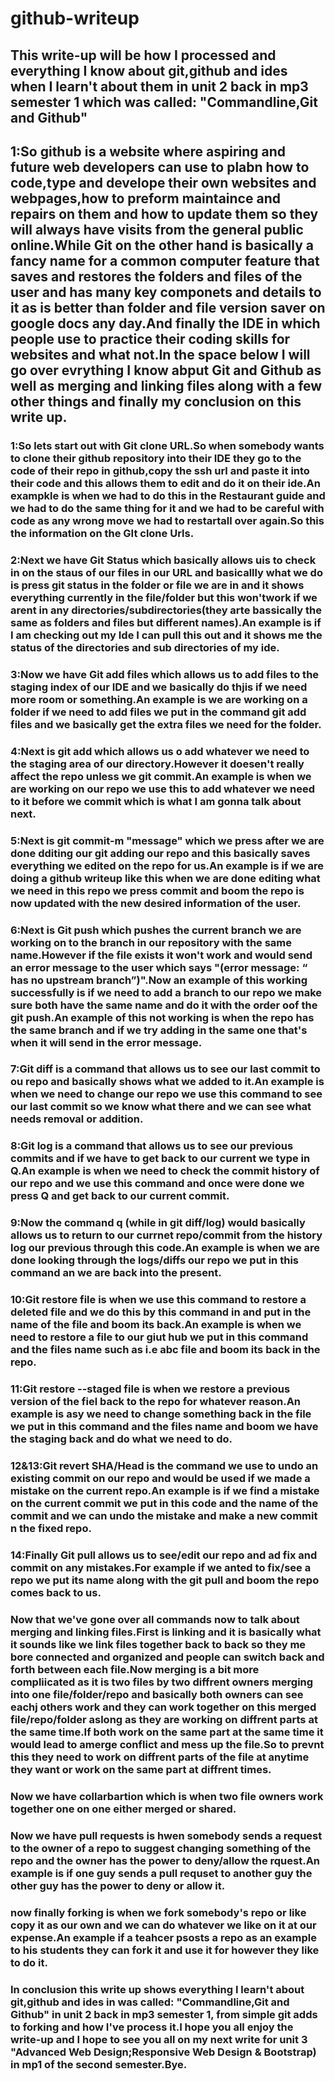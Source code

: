 # github-writeup
## This write-up will be how I processed and everything I know about git,github and ides when I learn't about them in unit 2 back in mp3 semester 1 which was called: "Commandline,Git and Github"
## 1:So github is a website where aspiring and future web developers can use to plabn how to code,type and develope their own websites and webpages,how to preform maintaince and repairs on them and how to update them so they will always have visits from the general public online.While Git on the other hand is basically a fancy name for a common computer feature that saves and restores the folders and files of the user and has many key componets and details to it as is better than folder and file version saver on google docs any day.And finally the IDE in which people use to practice their coding skills for websites and what not.In the space below I will go over evrything I know abput Git and Github as well as merging and linking files along with a few other things and finally my conclusion on this write up.
### 1:So lets start out with Git clone URL.So when somebody wants to clone their github repository into their IDE they go to the code of their repo in github,copy the ssh url and paste it into their code and this allows them to edit and do it on their ide.An exampkle is when we had to do this in the Restaurant guide and we had to do the same thing for it and we had to be careful with code as any wrong move we had to restartall over again.So this the information on the GIt clone Urls.
### 2:Next we have Git Status which basically allows uis to check in on the staus of our files in our URL and basicallly what we do is press git status in the folder or file we are in and it shows everything currently in the file/folder but this won'twork if we arent in any directories/subdirectories(they arte bassically the same as folders and files but different names).An example is if I am checking out my Ide I can pull this out and it shows me the status of the directories and sub directories of my ide.
### 3:Now we have Git add files which allows us to add files to the staging index of our IDE and we basically do thjis if we need more room or something.An example is we are working on a folder if we need to add files we put in the command git add files and we basically get the extra files we need for the folder.
### 4:Next is git add which allows us o add whatever we need to the staging area of our directory.However it doesen't really affect the repo unless we git commit.An example is when we are working on our repo we use this to add whatever we need to it before we commit which is what I am gonna talk about next.
### 5:Next is git commit-m "message" which we press after we are done dditing our git adding our repo and this basically saves everything we edited on the repo for us.An example is if we are doing a github writeup like this when we are done editing what we need in this repo we press commit and boom the repo is now updated with the new desired information of the user.
### 6:Next is Git push which pushes the current branch we are working on to the branch in our repository with the same name.However if the file exists it won't work and would send an error message to the user which says "(error message: “<branchname> has no upstream branch”)".Now an example of this working successfully is if we need to add a branch to our repo we make sure both have the same name and do it with the order oof the git push.An example of this not working is when the repo has the same branch and if we try adding in the same one that's when it will send in the error message.
### 7:Git diff is a command that allows us to see our last commit to ou repo and basically shows what we added to it.An example is when we need to change our repo we use this command to see our last commit so we know what there and we can see what needs removal or addition.
### 8:Git log is a command that allows us to see our previous commits and if we have to get back to our current we type in Q.An example is when we need to check the commit history of our repo and we use this command and once were done we press Q and get back to our current commit.
### 9:Now the command q (while in git diff/log) would basically allows us to return to our currnet repo/commit from the history log our previous through this code.An example is when we are done looking through the logs/diffs our repo we put in this command an we are back into the present.
### 10:Git restore file is when we use this command to restore a deleted file and we do this by this command in and put in the name of the file and boom its back.An example is when we need to restore a file to our giut hub we put in this command and the files name such as i.e abc file and boom its back in the repo.
### 11:Git restore --staged file is when we restore a previous version of the fiel back to the repo for whatever reason.An example is asy we need to change something back in the file we put in this command and the files name and boom we have the staging back and do what we need to do.
### 12&13:Git revert SHA/Head is the command we use to undo an existing commit on our repo and would be used if we made a mistake on the current repo.An example is if we find a mistake on the current commit we put in this code and the name of the commit and we can undo the mistake and make a new commit n the fixed repo.
### 14:Finally Git pull allows us to see/edit our repo and ad fix and commit on any mistakes.For example if we anted to fix/see a repo we put its name along with the git pull and boom the repo comes back to us.
### Now that we've gone over all commands now to talk about merging and linking files.First is linking and it is basically what it sounds like we link files together back to back so they me bore connected and organized and people can switch back and forth between each file.Now merging is a bit more compliicated as it is two files by two diffrent owners merging into one file/folder/repo and basically both owners can see eachj others work and they can work together on this merged file/repo/folder aslong as they are working on diffrent parts at the same time.If both work on the same part at the same time it would lead to amerge conflict and mess up the file.So to prevnt this they need to work on diffrent parts of the file at anytime they want or work on the same part at diffrent times.
### Now we have collarbartion which is when two file owners work together one on one either merged or shared.
### Now we have pull requests is hwen somebody sends a request to the owner of a repo to suggest changing something of the repo and the owner has the power to deny/allow the rquest.An example is if one guy sends a pull requset to  another guy the other guy has the power to deny or allow it.
### now finally forking is when we fork somebody's repo or like copy it as our own and we can do whatever we like on it at our expense.An example if a teahcer psosts a repo as an example to his students they can fork it and use it for however they like to do it.
### In conclusion this write up shows everything I learn't about git,github and ides in was called: "Commandline,Git and Github" in unit 2 back in mp3 semester 1, from simple git adds to forking and how I've process it.I hope you all enjoy the write-up and I hope to see you all on my next write for unit 3 "Advanced Web Design;Responsive Web Design & Bootstrap) in mp1 of the second semester.Bye.




